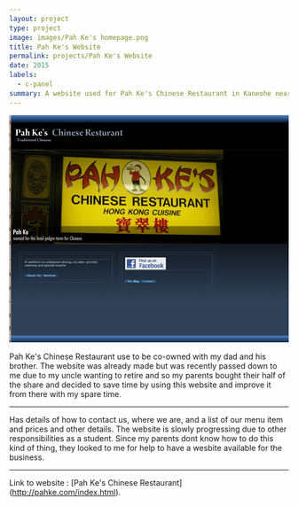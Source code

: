 ```yaml
---
layout: project
type: project
image: images/Pah Ke's homepage.png
title: Pah Ke's Website
permalink: projects/Pah Ke's Website
date: 2015
labels:
  - c-panel
summary: A website used for Pah Ke's Chinese Restaurant in Kaneohe near Windward Mall.
---
```


<img class="ui image" src="../images/Pah Ke's homepage.png">

Pah Ke's Chinese Restaurant use to be co-owned with my dad and his brother. The website was already made but was recently passed down to me due to my uncle wanting to retire and so my parents bought their half of the share and decided to save time by using this website and improve it from there with my spare time. 

<hr>

Has details of how to contact us, where we are, and a list of our menu item and prices and other details. The website is slowly progressing due to other responsibilities as a student. Since my parents dont know how to do this kind of thing, they looked to me for help to have a wesbite available for the business. 

<hr>

Link to website : [Pah Ke's Chinese Restaurant] (http://pahke.com/index.html).
